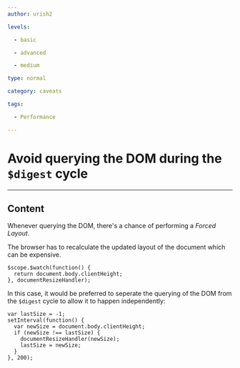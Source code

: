 ```yaml
---
author: urish2

levels:

  - basic

  - advanced

  - medium

type: normal

category: caveats

tags:

  - Performance

---
```


# Avoid querying the DOM during the `$digest` cycle

---

## Content

Whenever querying the DOM, there's a chance of performing a _Forced Layout_.

The browser has to recalculate the updated layout of the document which can be expensive.

```
$scope.$watch(function() {
  return document.body.clientHeight;
}, documentResizeHandler);
```

In this case, it would be preferred to seperate the querying of the DOM from the `$digest` cycle to allow it to happen independently:

```
var lastSize = -1;
setInterval(function() {
  var newSize = document.body.clientHeight;
  if (newSize !== lastSize) {
    documentResizeHandler(newSize);
    lastSize = newSize;
  }
}, 200);
```

